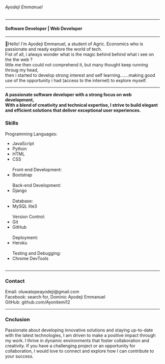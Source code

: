 <!---- 👋 Hi, I’m @Ayonitemi12
- 👀 I’m interested in ...
- 🌱 I’m currently learning ...
- 💞️ I’m looking to collaborate on ...
- 📫 How to reach me ...--->

<!---
Ayonitemi12/Ayonitemi12 is a ✨ special ✨ repository because its `README.md` (this file) appears on your GitHub profile.
You can click the Preview link to take a look at your changes.
--->
<h6> Ayodeji Emmanuel</h6>
<hr/>
<h4>Software Developer | Web Developer</h4>
<hr/>
👋Hello! I'm Ayodeji Emmanuel, a student of Agric. Economics who is passionate and ready explore the world of tech. <br/>
Fist of all, i always wonder what is the magic behind behind what i see on the the web ?<br/>
little me then could not comprehend it, but many thought keep running throug my head,<br/>
then i started to develop strong interest and self learning.......making good use of the opportunity i had (access to the internet) to explore myself.<br/>
<hr/>
<b>A passionate software developer with a strong focus on web development, </b><br/>
<b>With a blend of creativity and technical expertise, I strive to build elegant and efficient solutions that deliver exceptional user experiences.</b>
<br/>
<h3>Skills</h3>
Programming Languages:
<UL>
<li>JavaScript  </li>
 <li> Python</li>
  <li>HTML</li>
 <li> CSS</li>
<br/>
Front-end Development: 
<li> Bootstrap  </li>
 <br/>
Back-end Development: 
 <li> Django </li>
  <br/>
Database: 
 <li> MySQL lite3  </li>
  <br/>
Version Control:
 <li> Git </li>
 <li> GitHub </li>
   <br/>
Deployment: 
 <li>Heroku </li>
   <br/>
Testing and Debugging:
 <li>Chrome DevTools </li>
   <br/>
  </ul>
  <hr/>
 <h3>Contact</h3>
Email: oluwatopeayodeji@gmail.com <br/>
Facebook: search for, Dominic Ayodeji Emmanuel<br/>
GitHub: github.com/Ayonitemi12<br/>
  <hr/>
<h3>Cnclusion</h3>
Passionate about developing innovative solutions and staying up-to-date with the latest technologies, I am driven to make a positive impact through my work. I thrive in dynamic environments that foster collaboration and creativity. If you have a challenging project or an opportunity for collaboration, I would love to connect and explore how I can contribute to your success.


  
<!---Experience
#ABC Software Solutions | Software Developer | 2018 - Present
At ABC Software Solutions, I have been responsible for developing and maintaining robust web applications for a diverse range of clients. Collaborating closely with cross-functional teams, I have successfully delivered projects on time and within budget. Through my experience, I have gained expertise in front-end and back-end development, ensuring seamless integration between the user interface and server-side functionality.

XYZ Web Agency | Web Developer Intern | 2017 - 2018
During my internship at XYZ Web Agency, I honed my web development skills by working on various client projects. I actively participated in the design and implementation of responsive websites, optimizing performance and user interactions. This experience allowed me to gain hands-on knowledge of industry best practices and taught me how to work effectively within a team environment.

Projects
Project 1: E-commerce Website | Role: Lead Developer
As the lead developer, I spearheaded the development of an e-commerce website for a global client. Leveraging React for the front-end and Node.js for the back-end, I created a scalable and user-friendly platform that facilitated seamless online transactions. I implemented secure payment gateways, integrated third-party APIs, and optimized the site for performance and SEO.

Project 2: Social Media Analytics Dashboard | Role: Full Stack Developer
Working alongside a team of data scientists, I played a crucial role in building a social media analytics dashboard. Using Angular for the front-end and Django for the back-end, we developed a comprehensive tool that provided real-time insights into social media performance. The dashboard featured data visualization, trend analysis, and customizable reporting, empowering businesses to make informed marketing decisions.

Education
Bachelor of Science in Computer Science | University of ABC | 2016
Web Development Bootcamp | XYZ Coding Academy | 2017
Open-Source Contributions
I am a firm believer in the power of open-source software and actively contribute to various projects. Through my contributions, I strive to give back to the developer community and help improve the tools and frameworks we rely on.

Contact
Email: john.doe@email.com
LinkedIn: linkedin.com/in/johndoe
GitHub: github.com/johndoe
Conclusion
Passionate about developing innovative solutions and staying up-to-date with the latest technologies, I am driven to make a positive impact through my work. I thrive in dynamic environments that foster collaboration and creativity. If you have a challenging project or an opportunity for collaboration, I would love to connect and explore how I can contribute to your success.

